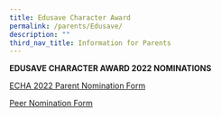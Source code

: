 ```yaml
---
title: Edusave Character Award
permalink: /parents/Edusave/
description: ""
third_nav_title: Information for Parents
---
```

**EDUSAVE CHARACTER AWARD 2022 NOMINATIONS**


[ECHA 2022 Parent Nomination Form](https://form.gov.sg/62eb74e7fedc3600131290c8)

  

[Peer Nomination Form](https://form.gov.sg/62ebbd0c66772d00162f6a39)